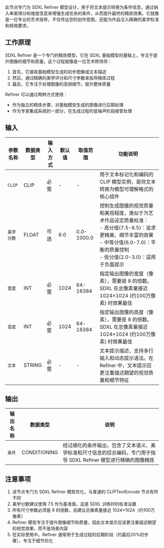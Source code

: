此节点专门为 SDXL Refiner 模型设计，用于将文本提示转换为条件信息，通过纳入审美得分和维度信息来增强生成任务的条件，从而提升最终的精炼效果。它就像是一位专业的艺术指导，不仅传达您的创作意图，还能为作品注入精确的美学标准和规格要求。

## 工作原理

SDXL Refiner 是一个专门的精炼模型，它在 SDXL 基础模型的基础上，专注于提升图像的细节和质量。这个过程就像是一位艺术修饰师：

1. 首先，它接收基础模型生成的初步图像或文本描述
2. 然后，通过精确的美学评分和尺寸参数来指导精炼过程
3. 最后，它专注于处理图像的高频细节，提升整体质量

Refiner 可以通过两种方式使用：

- 作为独立的精炼步骤，对基础模型生成的图像进行后期处理
- 作为专家集成系统的一部分，在生成过程的低噪声阶段接管处理

## 输入

| 参数名称 | 数据类型 | 输入方式 | 默认值 | 取值范围 | 功能说明 |
|----------|----------|----------|---------|----------|----------|
| `CLIP` | CLIP | 必需 | - | - | 用于文本标记化和编码的 CLIP 模型实例，是将文本转换为模型可理解格式的核心组件 |
| `美学分数` | FLOAT | 可选 | 6.0 | 0.0-1000.0 | 控制生成图像的视觉质量和美观程度，类似于为艺术作品设定质量标准：<br/>- 高分值(7.5-8.5)：追求更精美、细节丰富的效果<br/>- 中等分值(6.0-7.0)：平衡的质量控制<br/>- 低分值(2.0-3.0)：适用于负面提示 |
| `宽度` | INT | 必需 | 1024 | 64-16384 | 指定输出图像的宽度（像素），需要是 8 的倍数。SDXL 在总像素量接近 1024×1024 (约100万像素) 时效果最佳 |
| `高度` | INT | 必需 | 1024 | 64-16384 | 指定输出图像的高度（像素），需要是 8 的倍数。SDXL 在总像素量接近 1024×1024 (约100万像素) 时效果最佳 |
| `文本` | STRING | 必需 | - | - | 文本提示描述，支持多行输入和动态提示语法。在 Refiner 中，文本提示应更注重描述期望的视觉质量和细节特征 |

## 输出

| 输出名称 | 数据类型 | 说明 |
|----------|----------|------|
| `条件` | CONDITIONING | 经过细化的条件输出，包含了文本语义、美学标准和尺寸信息的综合编码，专门用于指导 SDXL Refiner 模型进行精确的图像精炼 |

## 注意事项

1. 该节点专门为 SDXL Refiner 模型优化，与普通的 CLIPTextEncode 节点有所不同
2. 美学分数建议使用 7.5 作为基准值，这是 SDXL 训练时的标准设置
3. 所有尺寸参数必须是 8 的倍数，且建议总像素量接近 1024×1024（约100万像素）
4. Refiner 模型专注于提升图像细节和质量，因此文本提示应该更注重描述期望的视觉效果，而不是场景内容
5. 在实际使用中，Refiner 通常用于生成过程的后期阶段（约最后20%的步骤），专注于细节优化
